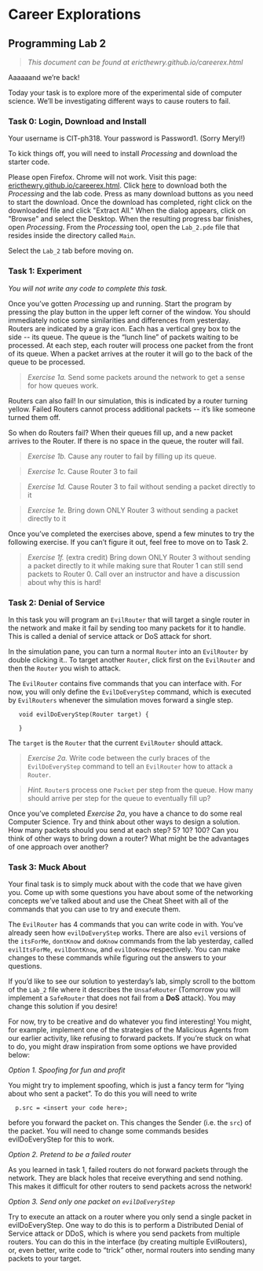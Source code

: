 # Career Explorations
## Programming Lab 2

> _This document can be found at ericthewry.github.io/careerex.html_

Aaaaaand we’re back! 

Today your task is to explore more of the experimental side of
computer science. We’ll be investigating different ways to cause
routers to fail.

### Task 0: Login, Download and Install

Your username is CIT-ph318. Your password is Password1. (Sorry Meryl!)

To kick things off, you will need to install _Processing_ and download
the starter code.

Please open Firefox.  Chrome will not work. Visit this page:
[ericthewry.github.io/careerex.html](ericthewry.github.io/careerex.html). Click
[here](https://drive.google.com/file/d/16-D4WL9LUFjBQdMg0lXoo1QbIujYQ6jG/view?usp=sharing)
to download both the _Processing_ and the lab code. Press as many
download buttons as you need to start the download. Once the download
has completed, right click on the downloaded file and click "Extract
All."  When the dialog appears, click on "Browse" and select the
Desktop. When the resulting progress bar finishes, open
_Processing_. From the _Processing_ tool, open the `Lab_2.pde` file
that resides inside the directory called `Main`. 

Select the `Lab_2` tab before moving on.

### Task 1: Experiment

_You will not write any code to complete this task._

Once you’ve gotten _Processing_ up and running. Start the program by
pressing the play button in the upper left corner of the window.  You
should immediately notice some similarities and differences from
yesterday.  Routers are indicated by a gray icon. Each has a vertical
grey box to the side -- its queue. The queue is the “lunch line” of
packets waiting to be processed. At each step, each router will
process one packet from the front of its queue.  When a packet arrives
at the router it will go to the back of the queue to be processed.

> _Exercise 1a._ Send some packets around the network to get a sense for how queues work.

Routers can also fail! In our simulation, this is indicated by a
router turning yellow. Failed Routers cannot process additional
packets -- it’s like someone turned them off.

So when do Routers fail? When their queues fill up, and a new packet
arrives to the Router. If there is no space in the queue, the router
will fail.

> _Exercise 1b._ Cause any router to fail by filling up its queue.

> _Exercise 1c._ Cause Router 3 to fail

> _Exercise 1d._ Cause Router 3 to fail without sending a packet directly to it

> _Exercise 1e._ Bring down ONLY Router 3 without sending a packet directly to it

Once you’ve completed the exercises above, spend a few minutes to try
the following exercise. If you can’t figure it out, feel free to move
on to Task 2.

> _Exercise 1f._ (extra credit) Bring down ONLY Router 3 without sending a packet directly to it while making sure that Router 1 can still send packets to Router 0. Call over an instructor and have a discussion about why this is hard!

### Task 2: Denial of Service

In this task you will program an `EvilRouter` that will target a single
router in the network and make it fail by sending too many packets for
it to handle. This is called a denial of service attack or DoS attack
for short.

In the simulation pane, you can turn a normal `Router` into an
`EvilRouter` by double clicking it.. To target another `Router`, click
first on the `EvilRouter` and then the `Router` you wish to attack.

The `EvilRouter` contains five commands that you can interface
with. For now, you will only define the `EvilDoEveryStep` command, which
is executed by `EvilRouters` whenever the simulation moves forward a
single step.

```
   void evilDoEveryStep(Router target) {

   }
```

The `target` is the `Router` that the current `EvilRouter` should attack.

> _Exercise 2a._ Write code between the curly braces of the
> `EvilDoEveryStep` command to tell an `EvilRouter` how to attack a
> `Router`.

> _Hint._ `Router`s process one `Packet` per step from the queue. How many
> should arrive per step for the queue to eventually fill up? 

Once you’ve completed _Exercise 2a_, you have a chance to do some real
Computer Science. Try and think about other ways to design a
solution. How many packets should you send at each step? 5? 10? 100?
Can you think of other ways to bring down a router? What might be the
advantages of one approach over another?


### Task 3: Muck About

Your final task is to simply muck about with the code that we have
given you. Come up with some questions you have about some of the
networking concepts we’ve talked about and use the Cheat Sheet with
all of the commands that you can use to try and execute them.

The `EvilRouter` has 4 commands that you can write code in
with. You’ve already seen how `evilDoEveryStep` works. There are also
`evil` versions of the `itsForMe`, `dontKnow` and `doKnow` commands
from the lab yesterday, called `evilItsForMe`, `evilDontKnow`, and
`evilDoKnow` respectively. You can make changes to these commands
while figuring out the answers to your questions.

If you’d like to see our solution to yesterday’s lab, simply scroll to
the bottom of the `Lab_2` file where it describes the `UnsafeRouter`
(Tomorrow you will implement a `SafeRouter` that does not fail from a
__DoS__ attack). You may change this solution if you desire!

For now, try to be creative and do whatever you find interesting! You
might, for example, implement one of the strategies of the Malicious
Agents from our earlier activity, like refusing to forward packets. If
you’re stuck on what to do, you might draw inspiration from some
options we have provided below:

_Option 1. Spoofing for fun and profit_

You might try to implement spoofing, which is just a fancy term for
“lying about who sent a packet”. To do this you will need to write

```
  p.src = <insert your code here>;
```

before you forward the packet on. This changes the Sender (i.e. the
`src`) of the packet. You will need to change some commands besides
evilDoEveryStep for this to work.

_Option 2. Pretend to be a failed router_

As you learned in task 1, failed routers do not forward packets
through the network. They are black holes that receive everything and
send nothing. This makes it difficult for other routers to send
packets across the network!

_Option 3. Send only one packet on `evilDoEveryStep`_

Try to execute an attack on a router where you only send a single
packet in evilDoEveryStep. One way to do this is to perform a
Distributed Denial of Service attack or DDoS, which is where you send
packets from multiple routers. You can do this in the interface (by
creating multiple EvilRouters), or, even better, write code to “trick”
other, normal routers into sending many packets to your target.
